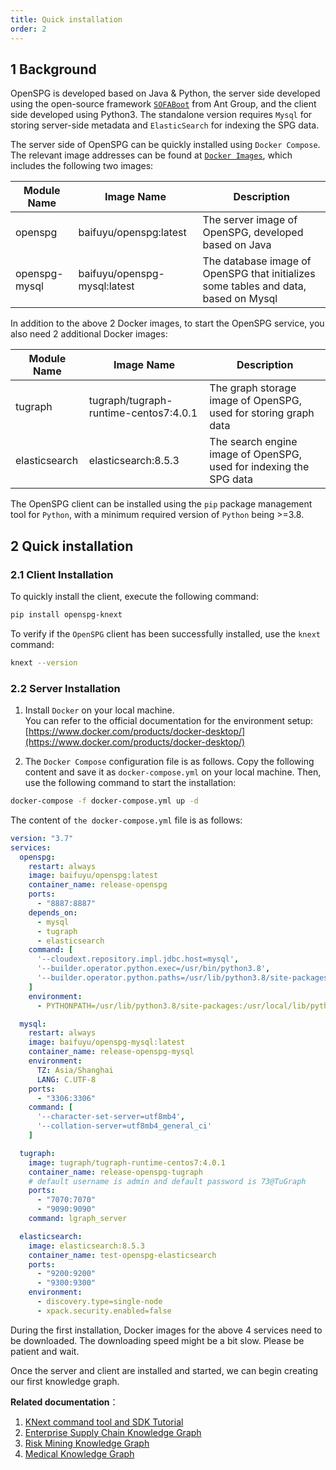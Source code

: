 ```yaml
---
title: Quick installation
order: 2
---
```


## 1 Background

OpenSPG is developed based on Java & Python, the server side developed using the open-source framework [`SOFABoot`](https://www.sofastack.tech/projects/sofa-boot/overview/) from Ant Group, and the client side developed using Python3. The standalone version requires `Mysql` for storing server-side metadata and `ElasticSearch` for indexing the SPG data.

The server side of OpenSPG can be quickly installed using `Docker Compose`. The relevant image addresses can be found at [`Docker Images`](https://hub.docker.com/repositories/baifuyu), which includes the following two images:


| Module Name   | Image Name                   | Description                       |
|---------------|------------------------------|-----------------------------------|
| openspg       | baifuyu/openspg:latest       | The server image of OpenSPG, developed based on Java |
| openspg-mysql | baifuyu/openspg-mysql:latest | The database image of OpenSPG that initializes some tables and data, based on Mysql |

In addition to the above 2 Docker images, to start the OpenSPG service, you also need 2 additional Docker images:

| Module Name           | Image Name                    | Description             |
|---------------|---------------------------------------|-------------------------|
| tugraph       | tugraph/tugraph-runtime-centos7:4.0.1 | The graph storage image of OpenSPG, used for storing graph data  |
| elasticsearch | elasticsearch:8.5.3                   | The search engine image of OpenSPG, used for indexing the SPG data |

The OpenSPG client can be installed using the `pip` package management tool for `Python`, with a minimum required version of `Python` being >=3.8.

## 2 Quick installation

### 2.1 Client Installation

To quickly install the client, execute the following command:

```bash
pip install openspg-knext
```

To verify if the `OpenSPG` client has been successfully installed, use the `knext` command:

```bash
knext --version
```

### 2.2 Server Installation

1. Install `Docker` on your local machine.  <br>
   You can refer to the official documentation for the environment setup: [https://www.docker.com/products/docker-desktop/](https://www.docker.com/products/docker-desktop/)

2. The `Docker Compose` configuration file is as follows. Copy the following content and save it as `docker-compose.yml` on your local machine. Then, use the following command to start the installation:

```bash
docker-compose -f docker-compose.yml up -d
```

The content of `the docker-compose.yml` file is as follows:

```yaml
version: "3.7"
services:
  openspg:
    restart: always
    image: baifuyu/openspg:latest
    container_name: release-openspg
    ports:
      - "8887:8887"
    depends_on:
      - mysql
      - tugraph
      - elasticsearch
    command: [
      '--cloudext.repository.impl.jdbc.host=mysql',
      '--builder.operator.python.exec=/usr/bin/python3.8',
      '--builder.operator.python.paths=/usr/lib/python3.8/site-packages;/usr/local/lib/python3.8/dist-packages;'
    ]
    environment:
      - PYTHONPATH=/usr/lib/python3.8/site-packages:/usr/local/lib/python3.8/dist-packages

  mysql:
    restart: always
    image: baifuyu/openspg-mysql:latest
    container_name: release-openspg-mysql
    environment:
      TZ: Asia/Shanghai
      LANG: C.UTF-8
    ports:
      - "3306:3306"
    command: [
      '--character-set-server=utf8mb4',
      '--collation-server=utf8mb4_general_ci'
    ]

  tugraph:
    image: tugraph/tugraph-runtime-centos7:4.0.1
    container_name: release-openspg-tugraph
    # default username is admin and default password is 73@TuGraph
    ports:
      - "7070:7070"
      - "9090:9090"
    command: lgraph_server

  elasticsearch:
    image: elasticsearch:8.5.3
    container_name: test-openspg-elasticsearch
    ports:
      - "9200:9200"
      - "9300:9300"
    environment:
      - discovery.type=single-node
      - xpack.security.enabled=false
```

During the first installation, Docker images for the above 4 services need to be downloaded. The downloading speed might be a bit slow. Please be patient and wait.

Once the server and client are installed and started, we can begin creating our first knowledge graph.

**Related documentation**：

1. [KNext command tool and SDK Tutorial](doc/core/knext_tutorial_en.md)
2. [Enterprise Supply Chain Knowledge Graph](./doc/example/EnterpriseSupplyChain/enterprise_supply_chain_introduce_quickstart_en.md)
3. [Risk Mining Knowledge Graph](./doc/example/RiskMining/risk_mining_introduce_quickstart_en.md)
4. [Medical Knowledge Graph](./doc/example/Medical/medical_introduce_quickstart_en.md)
